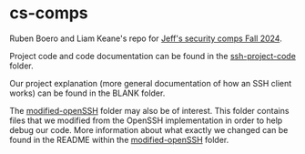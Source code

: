 # cs-comps
Ruben Boero and Liam Keane's repo for [Jeff's security comps Fall 2024](https://docs.google.com/document/d/e/2PACX-1vSouRo8KV3OQYULsrzRG4ekcRslUbjvLqcGHJjQ8peiBg_xVDK24utqCMxEoJRkYdpKWsjdgJuT5ZX9/pub). 

Project code and code documentation can be found in the [ssh-project-code](https://github.com/rubenboero21/cs-comps/tree/main/ssh-project-code) folder.

Our project explanation (more general documentation of how an SSH client works) can be found in the BLANK folder.

The [modified-openSSH](https://github.com/rubenboero21/cs-comps/tree/main/modified-openSSH) folder may also be of interest. This folder contains files that we modified from the OpenSSH implementation in order to help debug our code. More information about what exactly we changed can be found in the README within the [modified-openSSH](https://github.com/rubenboero21/cs-comps/tree/main/modified-openSSH) folder.
